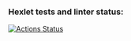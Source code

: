 ### Hexlet tests and linter status:
[![Actions Status](https://github.com/kar-lina/typescript-developer-project-81/actions/workflows/hexlet-check.yml/badge.svg)](https://github.com/kar-lina/typescript-developer-project-81/actions)